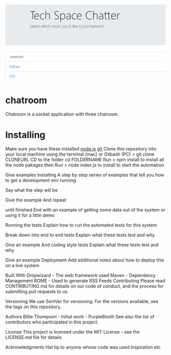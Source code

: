 ![chatter](https://github.com/EthanDow/chatroom/blob/master/Capture.PNG)

# chatroom
Chatroom is a socket application with three chatroom. 

# Installing 
Make sure you have these installed
[node.js](https://nodejs.org/en/)
[git](https://git-scm.com/)
Clone this repository into your local machine using the terminal (mac) or Gitbash (PC) > git clone CLONEURL
CD to the folder cd FOLDERNAME Run > npm install to install all the node pakages then Run > node index.js to install to start the automation

Give examples
Installing
A step by step series of examples that tell you how to get a development env running

Say what the step will be

Give the example
And repeat

until finished
End with an example of getting some data out of the system or using it for a little demo

Running the tests
Explain how to run the automated tests for this system

Break down into end to end tests
Explain what these tests test and why

Give an example
And coding style tests
Explain what these tests test and why

Give an example
Deployment
Add additional notes about how to deploy this on a live system

Built With
Dropwizard - The web framework used
Maven - Dependency Management
ROME - Used to generate RSS Feeds
Contributing
Please read CONTRIBUTING.md for details on our code of conduct, and the process for submitting pull requests to us.

Versioning
We use SemVer for versioning. For the versions available, see the tags on this repository.

Authors
Billie Thompson - Initial work - PurpleBooth
See also the list of contributors who participated in this project.

License
This project is licensed under the MIT License - see the LICENSE.md file for details

Acknowledgments
Hat tip to anyone whose code was used
Inspiration
etc
